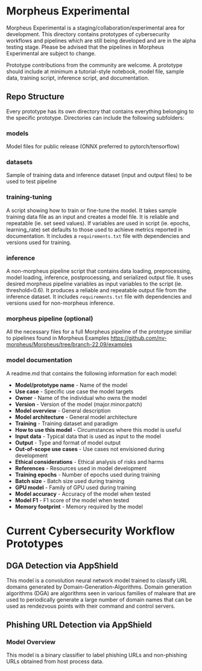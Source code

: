 # Morpheus Experimental

Morpheus Experimental is a staging/collaboration/experimental area for development. This directory contains prototypes of cybersecurity workflows and pipelines which are still being developed and are in the alpha testing stage. Please be advised that the pipelines in Morpheus Experimental are subject to change.

Prototype contributions from the community are welcome. A prototype should include at minimum a tutorial-style notebook, model file, sample data, training script, inference script, and documentation. 

## Repo Structure
Every prototype has its own directory that contains everything belonging to the specific prototype. Directories can include the following subfolders:

### models
Model files for public release (ONNX preferred to pytorch/tensorflow)

### datasets

Sample of training data and inference dataset (input and output files) to be used to test pipeline

### training-tuning

A script showing how to train or fine-tune the model. It takes sample training data file as an input and creates a model file. It is reliable and repeatable (ie. set seed values). If variables are used in script (ie. epochs, learning_rate) set defaults to those used to achieve metrics reported in documentation. It includes a `requirements.txt` file with dependencies and versions used for training. 

### inference

A non-morpheus pipeline script that contains data loading, preprocessing, model loading, inference, postprocessing, and serialized output file. It uses desired morpheus pipeline variables as input variables to the script (ie. threshold=0.6). It produces a reliable and repeatable output file from the inference dataset. It includes `requirements.txt` file with dependencies and versions used for non-morpheus inference.

### morpheus pipeline (optional)
All the necessary files for a full Morpheus pipeline of the prototype similiar to pipelines found in Morpheus Examples https://github.com/nv-morpheus/Morpheus/tree/branch-22.09/examples

### model documentation

A readme.md that contains the following information for each model:

 - **Model/prototype name** - Name of the model
 - **Use case** - Specific use case the model targets
 - **Owner** - Name of the individual who owns the model
 - **Version** - Version of the model (major.minor.patch)
 - **Model overview** - General description
 - **Model architecture** - General model architecture
 - **Training** - Training dataset and paradigm
 - **How to use this model** - Circumstances where this model is useful
 - **Input data** - Typical data that is used as input to the model
 - **Output** - Type and format of model output
 - **Out-of-scope use cases** - Use cases not envisioned during development
 - **Ethical considerations** - Ethical analysis of risks and harms
 - **References** - Resources used in model development
 - **Training epochs** - Number of epochs used during training
 - **Batch size** - Batch size used during training
 - **GPU model** - Family of GPU used during training
 - **Model accuracy** - Accuracy of the model when tested
 - **Model F1** - F1 score of the model when tested
 - **Memory footprint** - Memory required by the model



# Current Cybersecurity Workflow Prototypes

## DGA Detection via AppShield
This model is a convolution neural network model trained to classify URL domains generated by Domain-Generation-Algorithms. Domain generation algorithms (DGA) are algorithms seen in various families of malware that are used to periodically generate a large number of domain names that can be used as rendezvous points with their command and control servers.

## Phishing URL Detection via AppShield
### Model Overview
This model is a binary classifier to label phishing URLs and non-phishing URLs obtained from host process data.





